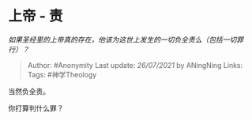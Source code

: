 # 上帝 - 责
*如果圣经里的上帝真的存在，他该为这世上发生的一切负全责么（包括一切罪行）？*

> Author: #Anonymity 
Last update: *26/07/2021* by ANingNing
Links:
Tags: #神学Theology 

当然负全责。

你打算判什么罪？